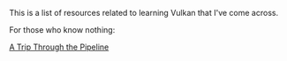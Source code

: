 This is a list of resources related to learning Vulkan that I've come across.  

For those who know nothing:

[A Trip Through the Pipeline](https://fgiesen.wordpress.com/2011/07/09/a-trip-through-the-graphics-pipeline-2011-index/)
